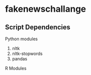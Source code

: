# fakenewschallange


Script Dependencies
------------------


Python modules

1) nltk
2) nltk-stopwords
3) pandas


R Modules

